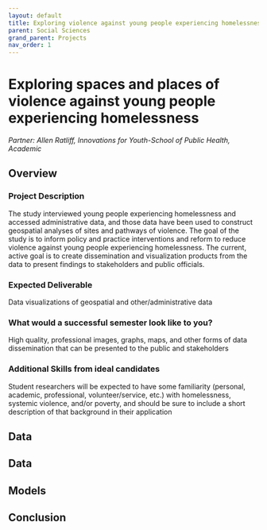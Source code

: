 ```yaml
---
layout: default
title: Exploring violence against young people experiencing homelessness
parent: Social Sciences
grand_parent: Projects
nav_order: 1
---
```


# Exploring spaces and places of violence against young people experiencing homelessness
*Partner: Allen Ratliff, Innovations for Youth-School of Public Health, Academic*

## Overview
### Project Description
The study interviewed young people experiencing homelessness and accessed administrative data, and those data have been used to construct geospatial analyses of sites and pathways of violence. The goal of the study is to inform policy and practice interventions and reform to reduce violence against young people experiencing homelessness. The current, active goal is to create dissemination and visualization products from the data to present findings to stakeholders and public officials.
### Expected Deliverable
Data visualizations of geospatial and other/administrative data

### What would a successful semester look like to you?
High quality, professional images, graphs, maps, and other forms of data dissemination that can be presented to the public and stakeholders
### Additional Skills from ideal candidates
Student researchers will be expected to have some familiarity (personal, academic, professional, volunteer/service, etc.) with homelessness, systemic violence, and/or poverty, 
and should be sure to include a short description of that background in their application

## Data

## Data

## Models

## Conclusion


```python

```
